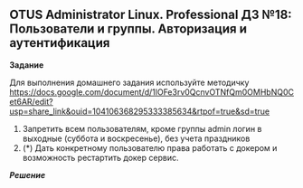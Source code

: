 ## OTUS Administrator Linux. Professional ДЗ №18: Пользователи и группы. Авторизация и аутентификация

**Задание**

Для выполнения домашнего задания используйте методичку
https://docs.google.com/document/d/1lOFe3rv0QcnvOTNfQm0OMHbNQ0Cet6AR/edit?usp=share_link&ouid=104106368295333385634&rtpof=true&sd=true

1. Запретить всем пользователям, кроме группы admin логин в выходные (суббота и воскресенье), без учета праздников
2. (\*) Дать конкретному пользователю права работать с докером и возможность рестартить докер сервис.

**_Решение_**
